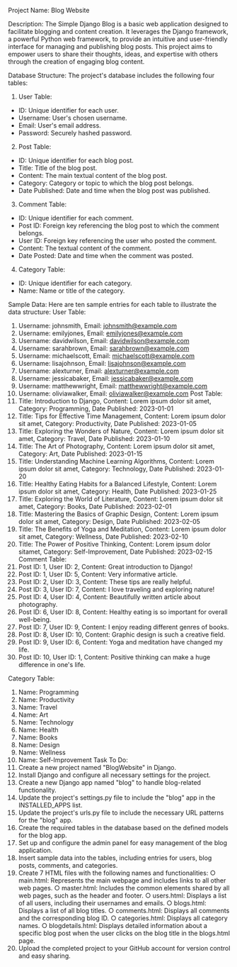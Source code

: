 Project Name: 
Blog Website

Description:
The Simple Django Blog is a basic web application designed to facilitate blogging and content creation. It leverages the Django framework, a powerful Python web framework, to provide an intuitive and user-friendly interface for managing and publishing blog posts. This project aims to empower users to share their thoughts, ideas, and expertise with others through the creation of engaging blog content.
 
Database Structure:
The project's database includes the following four tables:
1. User Table:
- ID: Unique identifier for each user.
- Username: User's chosen username.
- Email: User's email address.
- Password: Securely hashed password.

2. Post Table:
- ID: Unique identifier for each blog post.
- Title: Title of the blog post.
- Content: The main textual content of the blog post.
- Category: Category or topic to which the blog post belongs.
- Date Published: Date and time when the blog post was published.

3. Comment Table:
- ID: Unique identifier for each comment.
- Post ID: Foreign key referencing the blog post to which the comment belongs.
- User ID: Foreign key referencing the user who posted the comment.
- Content: The textual content of the comment.
- Date Posted: Date and time when the comment was posted.

4. Category Table:
- ID: Unique identifier for each category.
- Name: Name or title of the category.
 
Sample Data:
Here are ten sample entries for each table to illustrate the data structure:
User Table:
1. Username: johnsmith, Email: johnsmith@example.com
2. Username: emilyjones, Email: emilyjones@example.com
3. Username: davidwilson, Email: davidwilson@example.com
4. Username: sarahbrown, Email: sarahbrown@example.com
5. Username: michaelscott, Email: michaelscott@example.com
6. Username: lisajohnson, Email: lisajohnson@example.com
7. Username: alexturner, Email: alexturner@example.com
8. Username: jessicabaker, Email: jessicabaker@example.com
9. Username: matthewwright, Email: matthewwright@example.com
10. Username: oliviawalker, Email: oliviawalker@example.com
Post Table:
1. Title: Introduction to Django, Content: Lorem ipsum dolor sit amet, Category: Programming, Date Published: 2023-01-01
2. Title: Tips for Effective Time Management, Content: Lorem ipsum dolor sit amet, Category: Productivity, Date Published: 2023-01-05
3. Title: Exploring the Wonders of Nature, Content: Lorem ipsum dolor sit amet, Category: Travel, Date Published: 2023-01-10
4. Title: The Art of Photography, Content: Lorem ipsum dolor sit amet, Category: Art, Date Published: 2023-01-15
5. Title: Understanding Machine Learning Algorithms, Content: Lorem ipsum dolor sit amet, Category: Technology, Date Published: 2023-01-20
6. Title: Healthy Eating Habits for a Balanced Lifestyle, Content: Lorem ipsum dolor sit amet, Category: Health, Date Published: 2023-01-25
7. Title: Exploring the World of Literature, Content: Lorem ipsum dolor sit amet, Category: Books, Date Published: 2023-02-01
8. Title: Mastering the Basics of Graphic Design, Content: Lorem ipsum dolor sit amet, Category: Design, Date Published: 2023-02-05
9. Title: The Benefits of Yoga and Meditation, Content: Lorem ipsum dolor sit amet, Category: Wellness, Date Published: 2023-02-10
10. Title: The Power of Positive Thinking, Content: Lorem ipsum dolor sitamet, Category: Self-Improvement, Date Published: 2023-02-15
Comment Table:
1. Post ID: 1, User ID: 2, Content: Great introduction to Django!
2. Post ID: 1, User ID: 5, Content: Very informative article.
3. Post ID: 2, User ID: 3, Content: These tips are really helpful.
4. Post ID: 3, User ID: 7, Content: I love traveling and exploring nature!
5. Post ID: 4, User ID: 4, Content: Beautifully written article about photography.
6. Post ID: 6, User ID: 8, Content: Healthy eating is so important for overall well-being.
7. Post ID: 7, User ID: 9, Content: I enjoy reading different genres of books.
8. Post ID: 8, User ID: 10, Content: Graphic design is such a creative field.
9. Post ID: 9, User ID: 6, Content: Yoga and meditation have changed my life.
10. Post ID: 10, User ID: 1, Content: Positive thinking can make a huge difference in one's life.

Category Table:
1. Name: Programming
2. Name: Productivity
3. Name: Travel
4. Name: Art
5. Name: Technology
6. Name: Health
7. Name: Books
8. Name: Design
9. Name: Wellness
10. Name: Self-Improvement 
Task To Do:
1.	Create a new project named "BlogWebsite" in Django.
2.	Install Django and configure all necessary settings for the project.
3.	Create a new Django app named "blog" to handle blog-related functionality.
4.	Update the project's settings.py file to include the "blog" app in the INSTALLED_APPS list.
5.	Update the project's urls.py file to include the necessary URL patterns for the "blog" app.
6.	Create the required tables in the database based on the defined models for the blog app.
7.	Set up and configure the admin panel for easy management of the blog application.
8.	Insert sample data into the tables, including entries for users, blog posts, comments, and categories.
9.	Create 7 HTML files with the following names and functionalities:
○	main.html: Represents the main webpage and includes links to all other web pages.
○	master.html: Includes the common elements shared by all web pages, such as the header and footer.
○	users.html: Displays a list of all users, including their usernames and emails.
○	blogs.html: Displays a list of all blog titles.
○	comments.html: Displays all comments and the corresponding blog ID.
○	categories.html: Displays all category names.
○	blogdetails.html: Displays detailed information about a specific blog post when the user clicks on the blog title in the blogs.html page.
10.	Upload the completed project to your GitHub account for version control and easy sharing.

